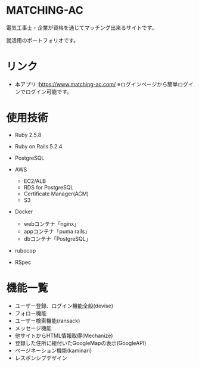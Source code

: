 # MATCHING-AC

電気工事士・企業が資格を通じてマッチング出来るサイトです。

就活用のポートフォリオです。

# リンク

- 本アプリ :https://www.matching-ac.com/
※ログインページから簡単ログインでログイン可能です。

# 使用技術

- Ruby 2.5.8

- Ruby on Rails 5.2.4

- PostgreSQL

- AWS
  - EC2/ALB
  - RDS for PostgreSQL
  - Certificate Manager(ACM)
  - S3

- Docker
  - webコンテナ「nginx」
  - appコンテナ「puma rails」
  - dbコンテナ「PostgreSQL」

- rubocop

- RSpec

# 機能一覧

- ユーザー登録、ログイン機能全般(devise)
- フォロー機能
- ユーザー検索機能(ransack)
- メッセージ機能
- 他サイトからHTML情報取得(Mechanize)
- 登録した住所に紐付いたGoogleMapの表示(GoogleAPI)
- ページネーション機能(kaminari)
- レスポンシブデザイン
